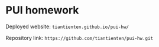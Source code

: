# PUI homework

Deployed website: `tiantienten.github.io/pui-hw/`

Repository link: `https://github.com/tiantienten/pui-hw.git`
